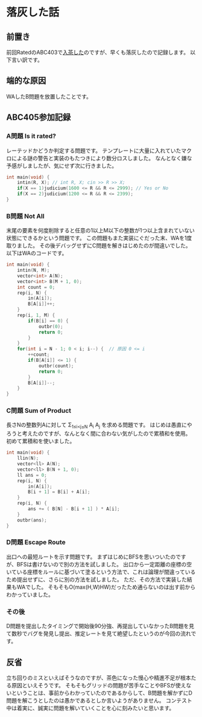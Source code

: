 # 落灰した話

## 前置き

前回RatedのABC403で[入茶した](https://kito-qwer.github.io/blog/atcoder/article/changecolor/brown)のですが、早くも落灰したので記録します。
以下言い訳です。

## 端的な原因

WAしたB問題を放置したことです。

## ABC405参加記録

### A問題 Is it rated?

レーテッドかどうか判定する問題です。
テンプレートに大量に入れていたマクロによる謎の警告と実装のもたつきにより数分ロスしました。
なんとなく嫌な予感がしましたが、気にせず次に行きました。

```C++
int main(void) {
	intin(R, X); // int R, X; cin >> R >> X;
	if(X == 1)judicium(1600 <= R && R <= 2999); // Yes or No
	if(X == 2)judicium(1200 <= R && R <= 2399);
}
```

### B問題 Not All

末尾の要素を何度削除すると任意の1以上M以下の整数が1つ以上含まれていない状態にできるかという問題です。
この問題もまた実装にぐだった末、WAを1度取りました。
その後デバッグせずにC問題を解きはじめたのが間違いでした。
以下はWAのコードです。

```C++
int main(void) {
	intin(N, M);
	vector<int> A(N);
	vector<int> B(M + 1, 0);
	int count = 0;
	rep(i, N) {
		in(A[i]);
		B[A[i]]++;
	}
	rep(i, 1, M) {
		if(B[i] == 0) {
			outbr(0);
			return 0;
		}
	}
	for(int i = N - 1; 0 < i; i--) {  // 原因 0 <= i
		++count;
		if(B[A[i]] <= 1) {
			outbr(count);
			return 0;
		}
		B[A[i]]--;
	}
}
```

### C問題 Sum of Product

長さNの整数列Aに対して
Σ<sub>1≤i<j≤N</sub> A<sub>i</sub> A<sub>j</sub>
を求める問題です。
はじめは愚直にやろうと考えたのですが、なんとなく間に合わない気がしたので累積和を使用。
初めて累積和を使いました。

```C++
int main(void) {
	llin(N);
	vector<ll> A(N);
	vector<ll> B(N + 1, 0);
	ll ans = 0;
	rep(i, N) {
		in(A[i]);
		B[i + 1] = B[i] + A[i];
	}
	rep(i, N) {
		ans += ( B[N] - B[i + 1] ) * A[i];
	}
	outbr(ans);
}
```

### D問題 Escape Route

出口への最短ルートを示す問題です。
まずはじめにBFSを思いついたのですが、BFSは書けないので別の方法を試しました。
出口から一定距離の座標の空いている座標をルールに基づいて塗るという方法で、これは論理が間違っているため提出せずに、さらに別の方法を試しました。
ただ、その方法で実装した結果もWAでした。
そもそもO(max(H,W)HW)だったため通らないのは出す前からわかっていました。

### その後

D問題を提出したタイミングで開始後90分強、再提出していなかったB問題を見て数秒でバグを発見し提出、推定レートを見て絶望したというのが今回の流れです。

## 反省

立ち回りのミスといえばそうなのですが、茶色になった慢心や精進不足が根本たる原因といえそうです。
そもそもグリッドの問題が苦手なことやBFSが使えないということは、事前からわかっていたのであるからして、B問題を解かずにD問題を解こうとしたのは愚かであるとしか言いようがありません。
コンテスト中は着実に、誠実に問題を解いていくことを心に刻みたいと思います。

